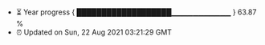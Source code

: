 - ⏳ Year progress { ███████████████████▁▁▁▁▁▁▁▁▁▁▁ } 63.87 %
- ⏰ Updated on Sun, 22 Aug 2021 03:21:29 GMT

